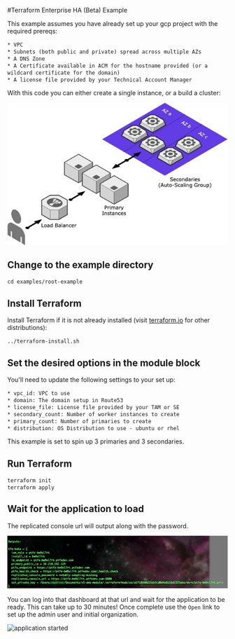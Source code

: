 #Terraform Enterprise HA (Beta) Example

This example assumes you have already set up your gcp project with the required prereqs:

	* VPC
	* Subnets (both public and private) spread across multiple AZs
	* A DNS Zone
	* A Certificate available in ACM for the hostname provided (or a wildcard certificate for the domain)
	* A license file provided by your Technical Account Manager

With this code you can either create a single instance, or a build a cluster:

![basic architecture diagram](../../assets/aws_diagram.jpg)

## Change to the example directory

```
cd examples/root-example
```

## Install Terraform

Install Terraform if it is not already installed (visit [terraform.io](https://terraform.io) for other distributions):

```
../terraform-install.sh
```

## Set the desired options in the module block

You'll need to update the following settings to your set up:

	* vpc_id: VPC to use
	* domain: The domain setup in Route53
	* license_file: License file provided by your TAM or SE
	* secondary_count: Number of worker instances to create
	* primary_count: Number of primaries to create
	* distribution: OS Distribution to use - ubuntu or rhel

 This example is set to spin up 3 primaries and 3 secondaries.   

## Run Terraform
```
terraform init
terraform apply
```

## Wait for the application to load

The replicated console url will output along with the password. 

![output](../../assets/output.jpg)

You can log into that dashboard at that url and wait for the application to be ready. This can take up to 30 minutes! Once complete use the `Open` link to set up the admin user and initial organization. 

![application started](app_started.png)